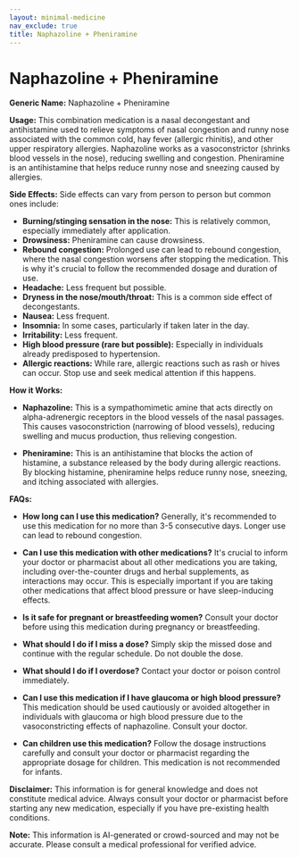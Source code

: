 ```yaml
---
layout: minimal-medicine
nav_exclude: true
title: Naphazoline + Pheniramine
---
```


# Naphazoline + Pheniramine

**Generic Name:** Naphazoline + Pheniramine

**Usage:**  This combination medication is a nasal decongestant and antihistamine used to relieve symptoms of nasal congestion and runny nose associated with the common cold, hay fever (allergic rhinitis), and other upper respiratory allergies.  Naphazoline works as a vasoconstrictor (shrinks blood vessels in the nose), reducing swelling and congestion. Pheniramine is an antihistamine that helps reduce runny nose and sneezing caused by allergies.

**Side Effects:**  Side effects can vary from person to person but common ones include:

* **Burning/stinging sensation in the nose:** This is relatively common, especially immediately after application.
* **Drowsiness:** Pheniramine can cause drowsiness.
* **Rebound congestion:**  Prolonged use can lead to rebound congestion, where the nasal congestion worsens after stopping the medication. This is why it's crucial to follow the recommended dosage and duration of use.
* **Headache:**  Less frequent but possible.
* **Dryness in the nose/mouth/throat:** This is a common side effect of decongestants.
* **Nausea:**  Less frequent.
* **Insomnia:** In some cases, particularly if taken later in the day.
* **Irritability:**  Less frequent.
* **High blood pressure (rare but possible):** Especially in individuals already predisposed to hypertension.
* **Allergic reactions:** While rare, allergic reactions such as rash or hives can occur.  Stop use and seek medical attention if this happens.


**How it Works:**

* **Naphazoline:** This is a sympathomimetic amine that acts directly on alpha-adrenergic receptors in the blood vessels of the nasal passages.  This causes vasoconstriction (narrowing of blood vessels), reducing swelling and mucus production, thus relieving congestion.

* **Pheniramine:** This is an antihistamine that blocks the action of histamine, a substance released by the body during allergic reactions. By blocking histamine, pheniramine helps reduce runny nose, sneezing, and itching associated with allergies.


**FAQs:**

* **How long can I use this medication?**  Generally, it's recommended to use this medication for no more than 3-5 consecutive days.  Longer use can lead to rebound congestion.

* **Can I use this medication with other medications?**  It's crucial to inform your doctor or pharmacist about all other medications you are taking, including over-the-counter drugs and herbal supplements, as interactions may occur.  This is especially important if you are taking other medications that affect blood pressure or have sleep-inducing effects.

* **Is it safe for pregnant or breastfeeding women?**  Consult your doctor before using this medication during pregnancy or breastfeeding.

* **What should I do if I miss a dose?**  Simply skip the missed dose and continue with the regular schedule. Do not double the dose.

* **What should I do if I overdose?**  Contact your doctor or poison control immediately.

* **Can I use this medication if I have glaucoma or high blood pressure?**  This medication should be used cautiously or avoided altogether in individuals with glaucoma or high blood pressure due to the vasoconstricting effects of naphazoline.  Consult your doctor.

* **Can children use this medication?**  Follow the dosage instructions carefully and consult your doctor or pharmacist regarding the appropriate dosage for children.  This medication is not recommended for infants.

**Disclaimer:** This information is for general knowledge and does not constitute medical advice. Always consult your doctor or pharmacist before starting any new medication, especially if you have pre-existing health conditions.


**Note:** This information is AI-generated or crowd-sourced and may not be accurate. Please consult a medical professional for verified advice.